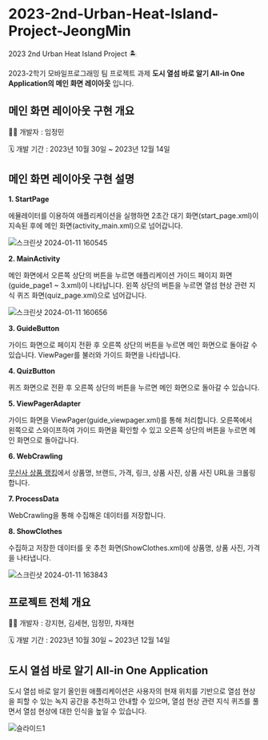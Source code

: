 # 2023-2nd-Urban-Heat-Island-Project-JeongMin
2023 2nd Urban Heat Island Project 🏝

2023-2학기 모바일프로그래밍 팀 프로젝트 과제 **도시 열섬 바로 알기 All-in One Application의 메인 화면 레이아웃** 입니다.

## 메인 화면 레이아웃 구현 개요

👩‍💻 개발자 : 임정민

🗓 개발 기간 : 2023년 10월 30일 ~ 2023년 12월 14일

## 메인 화면 레이아웃 구현 설명

**1. StartPage**

에뮬레이터를 이용하여 애플리케이션을 실행하면 2초간 대기 화면(start_page.xml)이 지속된 후에 메인 화면(activity_main.xml)으로 넘어갑니다.

![스크린샷 2024-01-11 160545](https://github.com/JeongMinIsBest/2023-2nd-Urban-Heat-Island-Project-JeongMin/assets/105098123/6e896fdb-eda3-452f-859d-054b3fb6988e)

**2. MainActivity**

메인 화면에서 오른쪽 상단의 버튼을 누르면 애플리케이션 가이드 페이지 화면(guide_page1 ~ 3.xml)이 나타납니다. 왼쪽 상단의 버튼을 누르면 열섬 현상 관련 지식 퀴즈 화면(quiz_page.xml)으로 넘어갑니다.

![스크린샷 2024-01-11 160656](https://github.com/JeongMinIsBest/2023-2nd-Urban-Heat-Island-Project-JeongMin/assets/105098123/df5eb14f-910d-4811-bafe-523fd51ebd94)

**3. GuideButton**

가이드 화면으로 페이지 전환 후 오른쪽 상단의 버튼을 누르면 메인 화면으로 돌아갈 수 있습니다. ViewPager를 불러와 가이드 화면을 나타냅니다.

**4. QuizButton**

퀴즈 화면으로 전환 후 오른쪽 상단의 버튼을 누르면 메인 화면으로 돌아갈 수 있습니다.

**5. ViewPagerAdapter**

가이드 화면을 ViewPager(guide_viewpager.xml)를 통해 처리합니다. 오른쪽에서 왼쪽으로 스와이프하여 가이드 화면을 확인할 수 있고 오른쪽 상단의 버튼을 누르면 메인 화면으로 돌아갑니다.

**6. WebCrawling**

[무신사 상품 랭킹]("https://www.musinsa.com/ranking/best?period=now&age=ALL&mainCategory=001&subCategory=&leafCategory=&price=&golf=false&kids=false&newProduct=false&exclusive=false&discount=false&soldOut=false&page=1&viewType=small&priceMin=&priceMax=")에서 상품명, 브랜드, 가격, 링크, 상품 사진, 상품 사진 URL을 크롤링합니다.

**7. ProcessData**

WebCrawling을 통해 수집해온 데이터를 저장합니다.

**8. ShowClothes**

수집하고 저장한 데이터를 옷 추천 화면(ShowClothes.xml)에 상품명, 상품 사진, 가격을 나타냅니다.

![스크린샷 2024-01-11 163843](https://github.com/JeongMinIsBest/2023-2nd-Urban-Heat-Island-Project-JeongMin/assets/105098123/1ed933d4-3811-48c9-9e19-841beee5f1f1)

## 프로젝트 전체 개요

👩‍💻 개발자 : 강지현, 김세현, 임정민, 차재현

🗓 개발 기간 : 2023년 10월 30일 ~ 2023년 12월 14일

## 도시 열섬 바로 알기 All-in One Application

도시 열섬 바로 알기 올인원 애플리케이션은 사용자의 현재 위치를 기반으로 열섬 현상을 피할 수 있는 녹지 공간을 추천하고 안내할 수 있으며, 열섬 현상 관련 지식 퀴즈를 풀면서 열섬 현상에 대한 인식을 높일 수 있습니다.  

![슬라이드1](https://github.com/JeongMinIsBest/2023-2nd-Urban-Heat-Island-Project-JeongMin/assets/105098123/049256a3-0bde-4c98-a5ce-f030a4515d0d)
